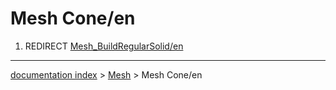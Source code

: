 # Mesh Cone/en
1.  REDIRECT [Mesh\_BuildRegularSolid/en](Mesh_BuildRegularSolid/en.md)

---
[documentation index](../README.md) > [Mesh](Mesh_Workbench.md) > Mesh Cone/en
